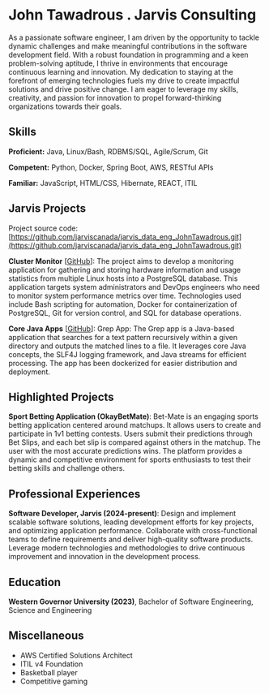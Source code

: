 # John Tawadrous . Jarvis Consulting

As a passionate software engineer, I am driven by the opportunity to tackle dynamic challenges and make meaningful contributions in the software development field. With a robust foundation in programming and a keen problem-solving aptitude, I thrive in environments that encourage continuous learning and innovation. My dedication to staying at the forefront of emerging technologies fuels my drive to create impactful solutions and drive positive change. I am eager to leverage my skills, creativity, and passion for innovation to propel forward-thinking organizations towards their goals.

## Skills

**Proficient:** Java, Linux/Bash, RDBMS/SQL, Agile/Scrum, Git

**Competent:** Python, Docker, Spring Boot, AWS, RESTful APIs

**Familiar:** JavaScript, HTML/CSS, Hibernate, REACT, ITIL

## Jarvis Projects

Project source code: [https://github.com/jarviscanada/jarvis_data_eng_JohnTawadrous.git](https://github.com/jarviscanada/jarvis_data_eng_JohnTawadrous.git)


**Cluster Monitor** [[GitHub](https://github.com/jarviscanada/jarvis_data_eng_JohnTawadrous.git/tree/master/linux_sql)]: The project aims to develop a monitoring application for gathering and storing hardware information and usage statistics from multiple Linux hosts into a PostgreSQL database. This application targets system administrators and DevOps engineers who need to monitor system performance metrics over time. Technologies used include Bash scripting for automation, Docker for containerization of PostgreSQL, Git for version control, and SQL for database operations.

**Core Java Apps** [[GitHub](https://github.com/jarviscanada/jarvis_data_eng_JohnTawadrous.git/tree/master/core_java)]: Grep App: The Grep app is a Java-based application that searches for a text pattern recursively within a given directory and outputs the matched lines to a file. It leverages core Java concepts, the SLF4J logging framework, and Java streams for efficient processing. The app has been dockerized for easier distribution and deployment.


## Highlighted Projects
**Sport Betting Application (OkayBetMate)**: Bet-Mate is an engaging sports betting application centered around matchups. It allows users to create and participate in 1v1 betting contests. Users submit their predictions through Bet Slips, and each bet slip is compared against others in the matchup. The user with the most accurate predictions wins. The platform provides a dynamic and competitive environment for sports enthusiasts to test their betting skills and challenge others.


## Professional Experiences

**Software Developer, Jarvis (2024-present)**: Design and implement scalable software solutions, leading development efforts for key projects, and optimizing application performance. Collaborate with cross-functional teams to define requirements and deliver high-quality software products. Leverage modern technologies and methodologies to drive continuous improvement and innovation in the development process.


## Education
**Western Governor University (2023)**, Bachelor of Software Engineering, Science and Engineering


## Miscellaneous
- AWS Certified Solutions Architect
- ITIL v4 Foundation
- Basketball player
- Competitive gaming
